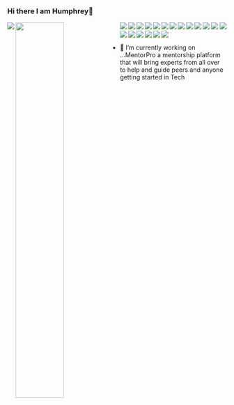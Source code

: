 ### Hi there I am Humphrey👋

<img align="left" with="47%" src="https://github-readme-stats.vercel.app/api?username=hum-dev&show_icons=true&theme=radical"/>

<img align="left" width="47%" src="https://github-readme-stats.vercel.app/api/top-langs/?username=anuraghazra&layout=compact"/>

<img align="left" src="https://img.shields.io/badge/javascript-%23323330.svg?style=for-the-badge&logo=javascript&logoColor=%23F7DF1E"/>
<img align="left" src="https://img.shields.io/badge/react-%2320232a.svg?style=for-the-badge&logo=react&logoColor=%2361DAFB"/>
<img align="left" src="https://img.shields.io/badge/vite-%23646CFF.svg?style=for-the-badge&logo=vite&logoColor=white"/>
<img align="left" src="https://img.shields.io/badge/node.js-6DA55F?style=for-the-badge&logo=node.js&logoColor=white"/>
<img src="https://img.shields.io/badge/express.js-%23404d59.svg?style=for-the-badge&logo=express&logoColor=%2361DAFB"/>

<img align="left" src="https://img.shields.io/badge/JWT-black?style=for-the-badge&logo=JSON%20web%20tokens"/>
<img align="left" src="https://img.shields.io/badge/Microsoft%20SQL%20Server-CC2927?style=for-the-badge&logo=microsoft%20sql%20server&logoColor=white"/>
<img align="left" src="https://img.shields.io/badge/MongoDB-%234ea94b.svg?style=for-the-badge&logo=mongodb&logoColor=white"/>
<img align="left" src="https://img.shields.io/badge/azure-%230072C6.svg?style=for-the-badge&logo=microsoftazure&logoColor=white"/>
<img align="left" src="https://img.shields.io/badge/github%20pages-121013?style=for-the-badge&logo=github&logoColor=white"/>
<img align="left" src="https://img.shields.io/badge/vercel-%23000000.svg?style=for-the-badge&logo=vercel&logoColor=white"/>
<img src="https://img.shields.io/badge/github%20actions-%232671E5.svg?style=for-the-badge&logo=githubactions&logoColor=white"/>

<img align="left" src="https://img.shields.io/badge/Codepen-000000?style=for-the-badge&logo=codepen&logoColor=white"/>
<img align="left" src="https://img.shields.io/badge/-Hackerrank-2EC866?style=for-the-badge&logo=HackerRank&logoColor=white"/>
<img align="left" src="https://img.shields.io/badge/LeetCode-000000?style=for-the-badge&logo=LeetCode&logoColor=#d16c06"/>
<img align="left" src="https://img.shields.io/badge/-Stackoverflow-FE7A16?style=for-the-badge&logo=stack-overflow&logoColor=white"/>

<img align="left" src="https://img.shields.io/badge/Microsoft_Learn-258ffa?style=for-the-badge&logo=microsoft&logoColor=white"/>
<img align="left" src="https://img.shields.io/badge/Pluralsight-EE3057?style=for-the-badge&logo=pluralsight&logoColor=white"/>
<img src="https://img.shields.io/badge/Udemy-A435F0?style=for-the-badge&logo=Udemy&logoColor=white"/>

- 🔭 I’m currently working on ...MentorPro a mentorship platform that will bring experts from all over to help and guide peers and anyone getting started in Tech

<!--


Here are some ideas to get you started:

- 🔭 I’m currently working on ...
- 🌱 I’m currently learning ...
- 👯 I’m looking to collaborate on ...
- 🤔 I’m looking for help with ...
- 💬 Ask me about ...
- 📫 How to reach me: ...
- 😄 Pronouns: ...
- ⚡ Fun fact: ...
-->
